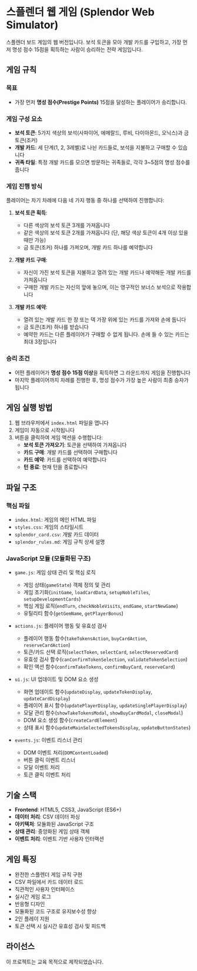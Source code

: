 # 스플렌더 웹 게임 (Splendor Web Simulator)

스플렌더 보드 게임의 웹 버전입니다. 보석 토큰을 모아 개발 카드를 구입하고, 가장 먼저 명성 점수 15점을 획득하는 사람이 승리하는 전략 게임입니다.

## 게임 규칙

### 목표
- 가장 먼저 **명성 점수(Prestige Points)** 15점을 달성하는 플레이어가 승리합니다.

### 게임 구성 요소
- **보석 토큰**: 5가지 색상의 보석(사파이어, 에메랄드, 루비, 다이아몬드, 오닉스)과 금 토큰(조커)
- **개발 카드**: 세 단계(1, 2, 3레벨)로 나뉜 카드들로, 보석을 지불하고 구매할 수 있습니다
- **귀족 타일**: 특정 개발 카드를 모으면 방문하는 귀족들로, 각각 3~5점의 명성 점수를 줍니다

### 게임 진행 방식
플레이어는 자기 차례에 다음 네 가지 행동 중 하나를 선택하여 진행합니다:

1. **보석 토큰 획득**:
   - 다른 색상의 보석 토큰 3개를 가져옵니다
   - 같은 색상의 보석 토큰 2개를 가져옵니다 (단, 해당 색상 토큰이 4개 이상 있을 때만 가능)
   - 금 토큰(조커) 하나를 가져오며, 개발 카드 하나를 예약합니다

2. **개발 카드 구매**:
   - 자신이 가진 보석 토큰을 지불하고 열려 있는 개발 카드나 예약해둔 개발 카드를 가져옵니다
   - 구매한 개발 카드는 자신의 앞에 놓으며, 이는 영구적인 보너스 보석으로 작용합니다

3. **개발 카드 예약**:
   - 열려 있는 개발 카드 한 장 또는 덱 가장 위에 있는 카드를 가져와 손에 둡니다
   - 금 토큰(조커) 하나를 받습니다
   - 예약한 카드는 다른 플레이어가 구매할 수 없게 됩니다. 손에 들 수 있는 카드는 최대 3장입니다

### 승리 조건
- 어떤 플레이어가 **명성 점수 15점 이상**을 획득하면 그 라운드까지 게임을 진행합니다
- 마지막 플레이어까지 차례를 진행한 후, 명성 점수가 가장 높은 사람이 최종 승자가 됩니다

## 게임 실행 방법

1. 웹 브라우저에서 `index.html` 파일을 엽니다
2. 게임이 자동으로 시작됩니다
3. 버튼을 클릭하여 게임 액션을 수행합니다:
   - **보석 토큰 가져오기**: 토큰을 선택하여 가져옵니다
   - **카드 구매**: 개발 카드를 선택하여 구매합니다
   - **카드 예약**: 카드를 선택하여 예약합니다
   - **턴 종료**: 현재 턴을 종료합니다

## 파일 구조

### 핵심 파일
- `index.html`: 게임의 메인 HTML 파일
- `styles.css`: 게임의 스타일시트
- `splendor_card.csv`: 개발 카드 데이터
- `splendor_rules.md`: 게임 규칙 상세 설명

### JavaScript 모듈 (모듈화된 구조)
- `game.js`: 게임 상태 관리 및 핵심 로직
  - 게임 상태(`gameState`) 객체 정의 및 관리
  - 게임 초기화(`initGame`, `loadCardData`, `setupNobleTiles`, `setupDevelopmentCards`)
  - 핵심 게임 로직(`endTurn`, `checkNobleVisits`, `endGame`, `startNewGame`)
  - 유틸리티 함수(`getGemName`, `getPlayerBonus`)

- `actions.js`: 플레이어 행동 및 유효성 검사
  - 플레이어 행동 함수(`takeTokensAction`, `buyCardAction`, `reserveCardAction`)
  - 토큰/카드 선택 로직(`selectToken`, `selectCard`, `selectReservedCard`)
  - 유효성 검사 함수(`canConfirmTokenSelection`, `validateTokenSelection`)
  - 확인 액션 함수(`confirmTakeTokens`, `confirmBuyCard`, `reserveCard`)

- `ui.js`: UI 업데이트 및 DOM 요소 생성
  - 화면 업데이트 함수(`updateDisplay`, `updateTokenDisplay`, `updateCardDisplay`)
  - 플레이어 표시 함수(`updatePlayerDisplay`, `updateSinglePlayerDisplay`)
  - 모달 관리 함수(`showTakeTokensModal`, `showBuyCardModal`, `closeModal`)
  - DOM 요소 생성 함수(`createCardElement`)
  - 상태 표시 함수(`updateMainSelectedTokensDisplay`, `updateButtonStates`)

- `events.js`: 이벤트 리스너 관리
  - DOM 이벤트 처리(`DOMContentLoaded`)
  - 버튼 클릭 이벤트 리스너
  - 모달 이벤트 처리
  - 토큰 클릭 이벤트 처리

## 기술 스택

- **Frontend**: HTML5, CSS3, JavaScript (ES6+)
- **데이터 처리**: CSV 데이터 파싱
- **아키텍처**: 모듈화된 JavaScript 구조
- **상태 관리**: 중앙화된 게임 상태 객체
- **이벤트 처리**: 이벤트 기반 사용자 인터랙션

## 게임 특징

- 완전한 스플렌더 게임 규칙 구현
- CSV 파일에서 카드 데이터 로드
- 직관적인 사용자 인터페이스
- 실시간 게임 로그
- 반응형 디자인
- 모듈화된 코드 구조로 유지보수성 향상
- 2인 플레이 지원
- 토큰 선택 시 실시간 유효성 검사 및 피드백

## 라이선스

이 프로젝트는 교육 목적으로 제작되었습니다.
